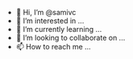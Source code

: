 - 👋 Hi, I’m @samivc
- 👀 I’m interested in ...
- 🌱 I’m currently learning ...
- 💞️ I’m looking to collaborate on ...
- 📫 How to reach me ...

<!---
samivc/samivc is a ✨ special ✨ repository because its `README.md` (this file) appears on your GitHub profile.
You can click the Preview link to take a look at your changes.
--->
